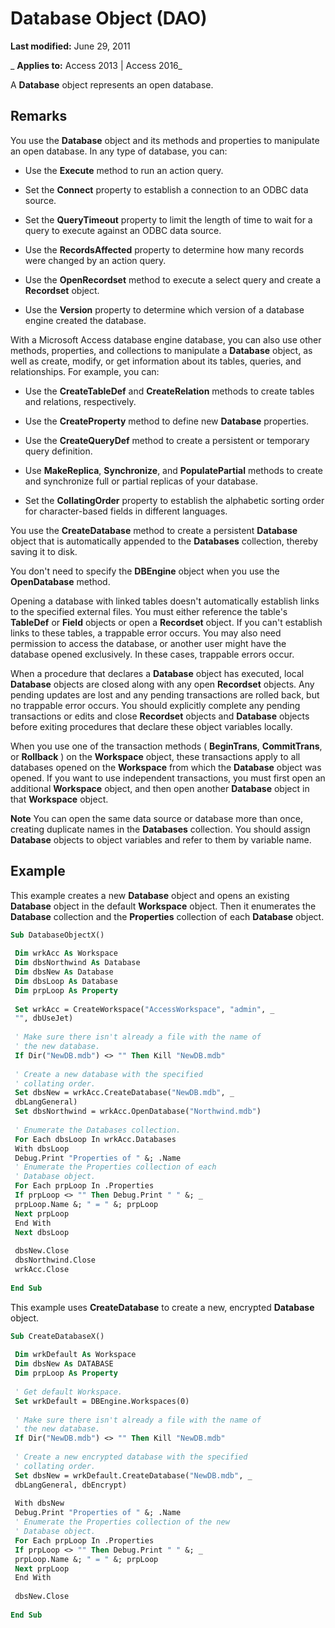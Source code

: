 
# Database Object (DAO)

 **Last modified:** June 29, 2011

 _ **Applies to:** Access 2013 | Access 2016_

A  **Database** object represents an open database.


## Remarks

You use the  **Database** object and its methods and properties to manipulate an open database. In any type of database, you can:




- Use the  **Execute** method to run an action query.
    
- Set the  **Connect** property to establish a connection to an ODBC data source.
    
- Set the  **QueryTimeout** property to limit the length of time to wait for a query to execute against an ODBC data source.
    
- Use the  **RecordsAffected** property to determine how many records were changed by an action query.
    
- Use the  **OpenRecordset** method to execute a select query and create a **Recordset** object.
    
- Use the  **Version** property to determine which version of a database engine created the database.
    


With a Microsoft Access database engine database, you can also use other methods, properties, and collections to manipulate a  **Database** object, as well as create, modify, or get information about its tables, queries, and relationships. For example, you can:




- Use the  **CreateTableDef** and **CreateRelation** methods to create tables and relations, respectively.
    
- Use the  **CreateProperty** method to define new **Database** properties.
    
- Use the  **CreateQueryDef** method to create a persistent or temporary query definition.
    
- Use  **MakeReplica**, **Synchronize**, and **PopulatePartial** methods to create and synchronize full or partial replicas of your database.
    
- Set the  **CollatingOrder** property to establish the alphabetic sorting order for character-based fields in different languages.
    


You use the  **CreateDatabase** method to create a persistent **Database** object that is automatically appended to the **Databases** collection, thereby saving it to disk.

You don't need to specify the  **DBEngine** object when you use the **OpenDatabase** method.

Opening a database with linked tables doesn't automatically establish links to the specified external files. You must either reference the table's  **TableDef** or **Field** objects or open a **Recordset** object. If you can't establish links to these tables, a trappable error occurs. You may also need permission to access the database, or another user might have the database opened exclusively. In these cases, trappable errors occur.

When a procedure that declares a  **Database** object has executed, local **Database** objects are closed along with any open **Recordset** objects. Any pending updates are lost and any pending transactions are rolled back, but no trappable error occurs. You should explicitly complete any pending transactions or edits and close **Recordset** objects and **Database** objects before exiting procedures that declare these object variables locally.

When you use one of the transaction methods ( **BeginTrans**, **CommitTrans**, or **Rollback** ) on the **Workspace** object, these transactions apply to all databases opened on the **Workspace** from which the **Database** object was opened. If you want to use independent transactions, you must first open an additional **Workspace** object, and then open another **Database** object in that **Workspace** object.




 **Note**  You can open the same data source or database more than once, creating duplicate names in the  **Databases** collection. You should assign **Database** objects to object variables and refer to them by variable name.


## Example

This example creates a new  **Database** object and opens an existing **Database** object in the default **Workspace** object. Then it enumerates the **Database** collection and the **Properties** collection of each **Database** object.


```vb
Sub DatabaseObjectX() 
 
 Dim wrkAcc As Workspace 
 Dim dbsNorthwind As Database 
 Dim dbsNew As Database 
 Dim dbsLoop As Database 
 Dim prpLoop As Property 
 
 Set wrkAcc = CreateWorkspace("AccessWorkspace", "admin", _ 
 "", dbUseJet) 
 
 ' Make sure there isn't already a file with the name of 
 ' the new database. 
 If Dir("NewDB.mdb") <> "" Then Kill "NewDB.mdb" 
 
 ' Create a new database with the specified 
 ' collating order. 
 Set dbsNew = wrkAcc.CreateDatabase("NewDB.mdb", _ 
 dbLangGeneral) 
 Set dbsNorthwind = wrkAcc.OpenDatabase("Northwind.mdb") 
 
 ' Enumerate the Databases collection. 
 For Each dbsLoop In wrkAcc.Databases 
 With dbsLoop 
 Debug.Print "Properties of " &; .Name 
 ' Enumerate the Properties collection of each 
 ' Database object. 
 For Each prpLoop In .Properties 
 If prpLoop <> "" Then Debug.Print " " &; _ 
 prpLoop.Name &; " = " &; prpLoop 
 Next prpLoop 
 End With 
 Next dbsLoop 
 
 dbsNew.Close 
 dbsNorthwind.Close 
 wrkAcc.Close 
 
End Sub
```

This example uses  **CreateDatabase** to create a new, encrypted **Database** object.




```vb
Sub CreateDatabaseX() 
 
 Dim wrkDefault As Workspace 
 Dim dbsNew As DATABASE 
 Dim prpLoop As Property 
 
 ' Get default Workspace. 
 Set wrkDefault = DBEngine.Workspaces(0) 
 
 ' Make sure there isn't already a file with the name of 
 ' the new database. 
 If Dir("NewDB.mdb") <> "" Then Kill "NewDB.mdb" 
 
 ' Create a new encrypted database with the specified 
 ' collating order. 
 Set dbsNew = wrkDefault.CreateDatabase("NewDB.mdb", _ 
 dbLangGeneral, dbEncrypt) 
 
 With dbsNew 
 Debug.Print "Properties of " &; .Name 
 ' Enumerate the Properties collection of the new 
 ' Database object. 
 For Each prpLoop In .Properties 
 If prpLoop <> "" Then Debug.Print " " &; _ 
 prpLoop.Name &; " = " &; prpLoop 
 Next prpLoop 
 End With 
 
 dbsNew.Close 
 
End Sub
```

